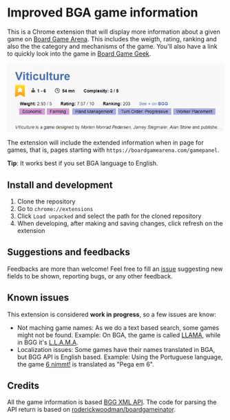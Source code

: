 # Improved BGA game information

This is a Chrome extension that will display more information about a given game on [Board Game Arena](https://boardgamearena.com). This includes the weigth, rating, ranking and also the the category and mechanisms of the game.
You'll also have a link to quickly look into the game in [Board Game Geek](https://boardgamegeek.com).

![Extension example](example.png)

The extension will include the extended information when in page for games, that is, pages starting with `https://boardgamearena.com/gamepanel`.

**Tip**: It works best if you set BGA language to English.

## Install and development

1. Clone the repository
2. Go to `chrome://extensions`
3. Click `Load unpacked` and select the path for the cloned repository
4. When developing, after making and saving changes, click refresh on the extension

## Suggestions and feedbacks
Feedbacks are more than welcome! Feel free to fill an [issue](https://github.com/thamara/improved-bga-game-info-extension/issues/new) suggesting new fields to be shown, reporting bugs, or any other feedback.

## Known issues
This extension is considered **work in progress**, so a few issues are know:
- Not maching game names: As we do a text based search, some games might not be found. Example: On BGA, the game is called [LLAMA](https://boardgamearena.com/gamepanel?game=lama), while in BGG it's [L.L.A.M.A](https://boardgamegeek.com/boardgame/266083/llm).
- Localization issues: Some games have their names translated in BGA, but BGG API is English based. Example: Using the Portuguese language, the game [6 nimmt!](https://boardgamearena.com/gamepanel?game=sechsnimmt) is translated as "Pega em 6". 

## Credits
All the game information is based [BGG XML API](https://boardgamegeek.com/wiki/page/BGG_XML_API2). The code for parsing the API return is based on [roderickwoodman/boardgameinator](https://github.com/roderickwoodman/boardgameinator).
